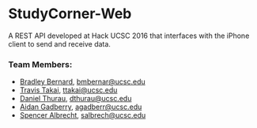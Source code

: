 # StudyCorner-Web
A REST API developed at Hack UCSC 2016 that interfaces with the iPhone client to send and receive data. 

### Team Members:
- [Bradley Bernard](https://github.com/bradbernard/), bmbernar@ucsc.edu
- [Travis Takai](https://github.com/travistakai/), ttakai@ucsc.edu
- [Daniel Thurau](https://github.com/danielthurau/), dthurau@ucsc.edu
- [Aidan Gadberry](https://github.com/aidangadberry/), agadberr@ucsc.edu
- [Spencer Albrecht](https://github.com/spenceralbrecht/), salbrech@ucsc.edu
